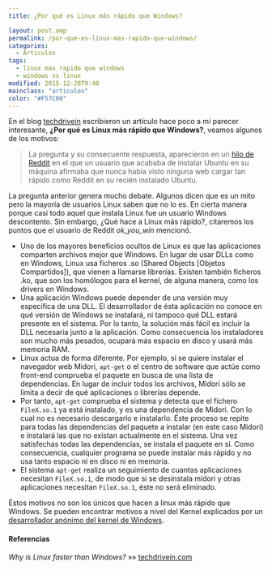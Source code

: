 ```yaml
---
title: ¿Por qué es Linux más rápido que Windows?

layout: post.amp
permalink: /por-que-es-linux-mas-rapido-que-windows/
categories:
  - Articulos
tags:
  - linux mas rapido que windows
  - windows vs linux
modified: 2015-12-28T9:40
mainclass: "articulos"
color: "#F57C00"
---
```

En el blog <a href="http://www.techdrivein.com" title="Tech Drive In" target="_blank">techdrivein</a> escribieron un artículo hace poco a mi parecer interesante, **¿Por qué es Linux más rápido que Windows?**, veamos algunos de los motivos:

> La pregunta y su consecuente respuesta, aparecieron en un <a href="http://www.reddit.com/r/Ubuntu/comments/1w8z3g/holy_crap_i_can_browse_this_fast/cezulh4" target="_blank">hilo de Reddit</a> en el que un usuario que acababa de instalar Ubuntu en su máquina afirmaba que nunca había visto ninguna web cargar tan rápido como Reddit en su recién instalado Ubuntu.

La pregunta anterior genera mucho debate. Algunos dicen que es un mito pero la mayoría de usuarios Linux saben que no lo es. En cierta manera porque casi todo aquel que instala Linux fue un usuario Windows descontento. Sin embargo, ¿Qué hace a Linux más rápido?, citaremos los puntos que el usuario de Reddit *ok\_you\_win* mencionó.

<!--more-->

* Uno de los mayores beneficios ocultos de Linux es que las aplicaciones comparten archivos mejor que Windows. En lugar de usar DLLs como en Windows, Linux usa ficheros .so (Shared Objects [Objetos Compartidos]), que vienen a llamarse librerías. Existen también ficheros .ko, que son los homólogos para el kernel, de alguna manera, como los drivers en Windows.
* Una aplicación Windows puede depender de una versión muy específica de una DLL. El desarrollador de ésta aplicación no conoce en qué versión de Windows se instalará, ni tampoco qué DLL estará presente en el sistema. Por lo tanto, la solución más fácil es incluir la DLL necesaria junto a la aplicación. Como consecuencia los instaladores son mucho más pesados, ocupará más espacio en disco y usará más memoria RAM.
* Linux actua de forma diferente. Por ejemplo, si se quiere instalar el navegador web Midori, `apt-get` o el centro de software que actúe como front-end comprueba el paquete en busca de una lista de dependencias. En lugar de incluir todos los archivos, Midori sólo se limita a decir de qué aplicaciones o librerías depende.
* Por tanto, `apt-get` comprueba el sistema y detecta que el fichero `FileX.so.1` ya está instalado, y es una dependencia de Midori. Con lo cual no es necesario descargarlo e instalarlo. Éste proceso se repite para todas las dependencias del paquete a instalar (en este caso Midori) e instalará las que no existan actualmente en el sistema. Una vez satisfechas todas las dependencias, se instala el paquete en sí. Como consecuencia, cualquier programa se puede instalar más rápido y no usa tanto espacio ni en disco ni en memoria.
* El sistema `apt-get` realiza un seguimiento de cuantas aplicaciones necesitan `FileX.so.1`, de modo que si se desinstala midori y otras aplicaciones necesitan `FileX.so.1`, éste no será eliminado.

Éstos motivos no son los únicos que hacen a linux más rápido que Windows. Se pueden encontrar motivos a nivel del Kernel explicados por un <a href="http://blog.zorinaq.com/?e=74" title="I Contribute to the Windows Kernel. We Are Slower Than Other Operating Systems. Here Is Why." target="_blank">desarrollador anónimo del kernel de Windows</a>.

#### Referencias

*Why is Linux faster than Windows?* »» <a href="http://www.techdrivein.com/2014/02/why-is-linux-faster-than-windows.html" target="_blank">techdrivein.com</a>
